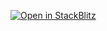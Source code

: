 [![Open in StackBlitz](https://developer.stackblitz.com/img/open_in_stackblitz.svg)](https://stackblitz.com/fork/github/johnhwhite/code-examples/tree/main/grids-grid-basic)

